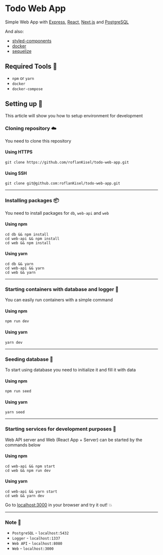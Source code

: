 # Todo Web App

Simple Web App with [Express](https://expressjs.com/), [React](https://reactjs.org/), [Next.js](https://nextjs.org/) and [PostgreSQL](https://www.postgresql.org/)

And also:
  * [styled-components](https://www.styled-components.com/)
  * [docker](https://www.docker.com/)
  * [sequelize](https://sequelize.org/)

## Required Tools :hammer:
* `npm` or `yarn`
* `docker`
* `docker-compose`

## Setting up :wrench:

This article will show you how to setup environment for development

### Cloning repository :cloud:

You need to clone this repository

#### Using HTTPS
```shell
git clone https://github.com/roflanKisel/todo-web-app.git
```
#### Using SSH
```shell
git clone git@github.com:roflanKisel/todo-web-app.git
```
---

### Installing packages :package:

You need to install packages for `db`, `web-api` and `web`

#### Using npm
```shell
cd db && npm install
cd web-api && npm install
cd web && npm install
```
#### Using yarn
```shell
cd db && yarn
cd web-api && yarn
cd web && yarn
```

---

### Starting containers with database and logger :rocket:

You can easily run containers with a simple command

#### Using npm
```shell
npm run dev
```
#### Using yarn
```shell
yarn dev
```

---

### Seeding database :seedling:

To start using database you need to initialize it and fill it with data

#### Using npm
```shell
npm run seed
```
#### Using yarn
```shell
yarn seed
```

---

### Starting services for development purposes :briefcase:

Web API server and Web (React App + Server) can be started by the commands below

#### Using npm
```shell
cd web-api && npm start
cd web && npm run dev
```
#### Using yarn
```shell
cd web-api && yarn start
cd web && yarn dev
```

Go to [localhost:3000](http://localhost:3000) in your browser and try it out! :collision:

---

### Note :notebook:

* `PostgreSQL` - `localhost:5432`
* `Logger` - `localhost:1337`
* `Web API` - `localhost:8080`
* `Web` - `localhost:3000`
